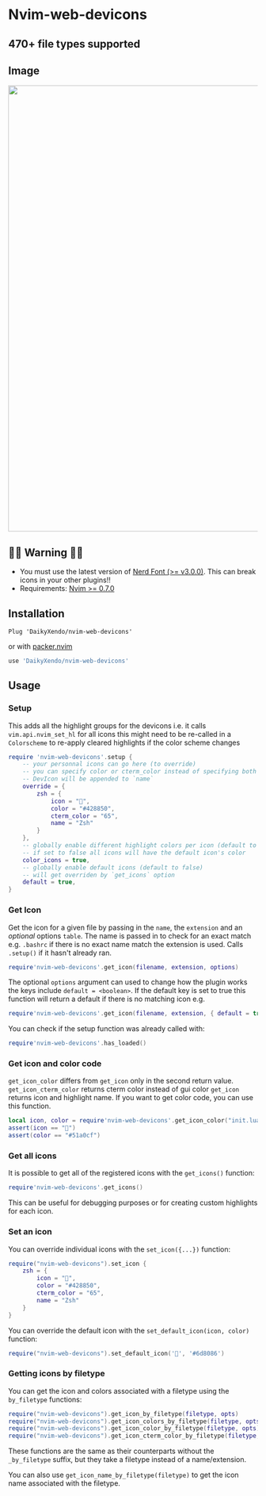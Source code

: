 # Nvim-web-devicons

## 470+ file types supported

## Image

<img src="https://github.com/DaikyXendo/nvim-web-devicons/assets/46809008/06cf223e-4eac-49e1-af77-541421a48143" width=900 />

## 🛑🛑 Warning 🛑🛑

-   You must use the latest version of [Nerd Font (>= v3.0.0)](https://www.nerdfonts.com/). This can break icons in your other plugins!!
-   Requirements: [Nvim >= 0.7.0](https://github.com/neovim/neovim/wiki/Installing-Neovim)

## Installation

```vim
Plug 'DaikyXendo/nvim-web-devicons'
```

or with [packer.nvim](https://github.com/wbthomason/packer.nvim)

```lua
use 'DaikyXendo/nvim-web-devicons'
```

## Usage

### Setup

This adds all the highlight groups for the devicons
i.e. it calls `vim.api.nvim_set_hl` for all icons
this might need to be re-called in a `Colorscheme` to re-apply cleared highlights
if the color scheme changes

```lua
require 'nvim-web-devicons'.setup {
    -- your personnal icons can go here (to override)
    -- you can specify color or cterm_color instead of specifying both of them
    -- DevIcon will be appended to `name`
    override = {
        zsh = {
            icon = "",
            color = "#428850",
            cterm_color = "65",
            name = "Zsh"
        }
    },
    -- globally enable different highlight colors per icon (default to true)
    -- if set to false all icons will have the default icon's color
    color_icons = true,
    -- globally enable default icons (default to false)
    -- will get overriden by `get_icons` option
    default = true,
}

```

### Get Icon

Get the icon for a given file by passing in the `name`, the `extension` and an _optional_ options `table`.
The name is passed in to check for an exact match e.g. `.bashrc` if there is no exact name match the extension
is used. Calls `.setup()` if it hasn't already ran.

```lua
require'nvim-web-devicons'.get_icon(filename, extension, options)
```

The optional `options` argument can used to change how the plugin works the keys include
`default = <boolean>`. If the default key is set to true this function will return a default
if there is no matching icon
e.g.

```lua
require'nvim-web-devicons'.get_icon(filename, extension, { default = true })
```

You can check if the setup function was already called with:

```lua
require'nvim-web-devicons'.has_loaded()
```

### Get icon and color code

`get_icon_color` differs from `get_icon` only in the second return value.
`get_icon_cterm_color` returns cterm color instead of gui color
`get_icon` returns icon and highlight name.
If you want to get color code, you can use this function.

```lua
local icon, color = require'nvim-web-devicons'.get_icon_color("init.lua", "lua")
assert(icon == "")
assert(color == "#51a0cf")
```

### Get all icons

It is possible to get all of the registered icons with the `get_icons()` function:

```lua
require'nvim-web-devicons'.get_icons()
```

This can be useful for debugging purposes or for creating custom highlights for each icon.

### Set an icon

You can override individual icons with the `set_icon({...})` function:

```lua
require("nvim-web-devicons").set_icon {
    zsh = {
        icon = "",
        color = "#428850",
        cterm_color = "65",
        name = "Zsh"
    }
}
```

You can override the default icon with the `set_default_icon(icon, color)` function:

```lua
require("nvim-web-devicons").set_default_icon('', '#6d8086')
```

### Getting icons by filetype

You can get the icon and colors associated with a filetype using the `by_filetype` functions:

```lua
require("nvim-web-devicons").get_icon_by_filetype(filetype, opts)
require("nvim-web-devicons").get_icon_colors_by_filetype(filetype, opts)
require("nvim-web-devicons").get_icon_color_by_filetype(filetype, opts)
require("nvim-web-devicons").get_icon_cterm_color_by_filetype(filetype, opts)
```

These functions are the same as their counterparts without the `_by_filetype` suffix, but they take a filetype instead of a name/extension.

You can also use `get_icon_name_by_filetype(filetype)` to get the icon name associated with the filetype.

